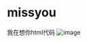 # missyou
我在想你html代码
![image](https://github.com/love99you/missyou/assets/118249630/ccff8d5d-b14e-48f8-85b9-308e461819cc)
